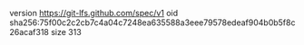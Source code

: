 version https://git-lfs.github.com/spec/v1
oid sha256:75f00c2c2cb7c4a04c7248ea635588a3eee79578edeaf904b0b5f8c26acaf318
size 313
